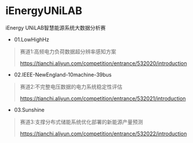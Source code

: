 # iEnergyUNiLAB
iEnergy UNiLAB智慧能源系统大数据分析赛

* 01.LowHighHz
> 赛道1:高频电力负荷数据超分辨率感知方案
>
> https://tianchi.aliyun.com/competition/entrance/532020/introduction

* 02.IEEE-NewEngland-10machine-39bus
> 赛道2:不完整电压数据的电力系统稳定性评估
>
> https://tianchi.aliyun.com/competition/entrance/532021/introduction

* 03.Sunshine
> 赛道3:支撑分布式储能系统优化部署的新能源产量预测
>
> https://tianchi.aliyun.com/competition/entrance/532022/introduction
